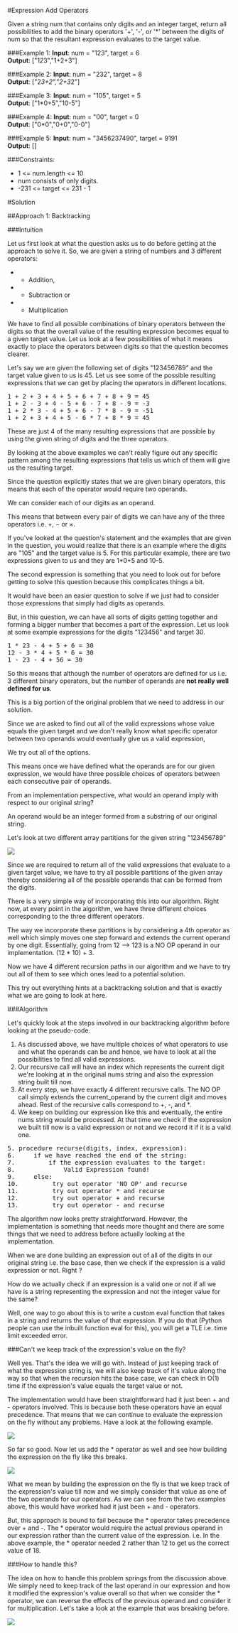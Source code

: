 #Expression Add Operators

Given a string num that contains only digits and an integer target, return all possibilities to add the binary operators
'+', '-', or '*' between the digits of num so that the resultant expression evaluates to the target value.

###Example 1:
**Input**: num = "123", target = 6  
**Output**: ["1*2*3","1+2+3"]

###Example 2:
**Input**: num = "232", target = 8  
**Output**: ["2*3+2","2+3*2"]

###Example 3:
**Input**: num = "105", target = 5  
**Output**: ["1*0+5","10-5"]

###Example 4:
**Input**: num = "00", target = 0  
**Output**: ["0*0","0+0","0-0"]

###Example 5:
**Input**: num = "3456237490", target = 9191  
**Output**: []

###Constraints:
* 1 <= num.length <= 10
* num consists of only digits.
* -231 <= target <= 231 - 1

#Solution

##Approach 1: Backtracking

###Intuition

Let us first look at what the question asks us to do before getting at the approach to solve it. So, we are given
a string of numbers and 3 different operators:
* + Addition,
* - Subtraction or
* * Multiplication
  
We have to find all possible combinations of binary operators between the digits so that the overall value of
the resulting expression becomes equal to a given target value. Let us look at a few possibilities of what it means
exactly to place the operators between digits so that the question becomes clearer.

Let's say we are given the following set of digits "123456789" and the target value given to us is 45. Let us see some
of the possible resulting expressions that we can get by placing the operators in different locations.
<pre>
1 + 2 + 3 + 4 + 5 + 6 + 7 + 8 + 9 = 45
1 + 2 - 3 + 4 - 5 + 6 - 7 + 8 - 9 = -3
1 + 2 * 3 - 4 + 5 + 6 - 7 * 8 - 9 = -51
1 + 2 + 3 + 4 + 5 - 6 * 7 + 8 * 9 = 45
</pre>

These are just 4 of the many resulting expressions that are possible by using the given string of digits and the three
operators.

By looking at the above examples we can't really figure out any specific pattern among the resulting expressions that
tells us which of them will give us the resulting target.

Since the question explicitly states that we are given binary operators, this means that each of the operator would
require two operands.

We can consider each of our digits as an operand.

This means that between every pair of digits we can have any of the three operators i.e. +, − or ×.

If you've looked at the question's statement and the examples that are given in the question, you would realize that
there is an example where the digits are "105" and the target value is 5. For this particular example, there are two
expressions given to us and they are 1*0+5 and 10-5.

The second expression is something that you need to look out for before getting to solve this question because this
complicates things a bit.

It would have been an easier question to solve if we just had to consider those expressions that simply had digits as
operands.

But, in this question, we can have all sorts of digits getting together and forming a bigger number that becomes a part
of the expression. Let us look at some example expressions for the digits "123456" and target 30.
<pre>
1 * 23 - 4 + 5 + 6 = 30
12 - 3 * 4 + 5 * 6 = 30
1 - 23 - 4 + 56 = 30
</pre>

So this means that although the number of operators are defined for us i.e. 3 different binary operators, but the number
of operands are **not really well defined for us**.

This is a big portion of the original problem that we need to address in our solution.

Since we are asked to find out all of the valid expressions whose value equals the given target and we don't really know
what specific operator between two operands would eventually give us a valid expression,

We try out all of the options.

This means once we have defined what the operands are for our given expression, we would have three possible choices of
operators between each consecutive pair of operands.

From an implementation perspective, what would an operand imply with respect to our original string?

An operand would be an integer formed from a substring of our original string.

Let's look at two different array partitions for the given string "123456789"

![](https://leetcode.com/problems/expression-add-operators/Figures/282/282_Expression_Add_Operators_Diag_1.png)

Since we are required to return all of the valid expressions that evaluate to a given target value, we have to try all
possible partitions of the given array thereby considering all of the possible operands that can be formed from the
digits.

There is a very simple way of incorporating this into our algorithm. Right now, at every point in the algorithm, we have
three different choices corresponding to the three different operators.

The way we incorporate these partitions is by considering a 4th operator as well which simply moves one step forward and
extends the current operand by one digit. Essentially, going from 12 --> 123 is a NO OP operand in our implementation.
(12 * 10) + 3.

Now we have 4 different recursion paths in our algorithm and we have to try out all of them to see which ones lead to
a potential solution.

This try out everything hints at a backtracking solution and that is exactly what we are going to look at here.

###Algorithm

Let's quickly look at the steps involved in our backtracking algorithm before looking at the pseudo-code.

1. As discussed above, we have multiple choices of what operators to use and what the operands can be and hence, we have
   to look at all the possibilities to find all valid expressions.
2. Our recursive call will have an index which represents the current digit we're looking at in the original nums string
   and also the expression string built till now.
3. At every step, we have exactly 4 different recursive calls. The NO OP call simply extends the current_operand by
   the current digit and moves ahead. Rest of the recursive calls correspond to +, -, and *.
4. We keep on building our expression like this and eventually, the entire nums string would be processed. At that time
   we check if the expression we built till now is a valid expression or not and we record it if it is a valid one.

<pre>
5. procedure recurse(digits, index, expression):
6.     if we have reached the end of the string:
7.         if the expression evaluates to the target:
8.             Valid Expression found!
9.     else:
10.         try out operator 'NO OP' and recurse
11.         try out operator * and recurse
12.         try out operator + and recurse
13.         try out operator - and recurse
</pre>

The algorithm now looks pretty straightforward. However, the implementation is something that needs more thought and
there are some things that we need to address before actually looking at the implementation.

When we are done building an expression out of all of the digits in our original string i.e. the base case, then we
check if the expression is a valid expression or not. Right ?

How do we actually check if an expression is a valid one or not if all we have is a string representing the expression
and not the integer value for the same?

Well, one way to go about this is to write a custom eval function that takes in a string and returns the value of that
expression. If you do that (Python people can use the inbuilt function eval for this), you will get a TLE i.e. time
limit exceeded error.

###Can't we keep track of the expression's value on the fly?

Well yes. That's the idea we will go with. Instead of just keeping track of what the expression string is, we will also
keep track of it's value along the way so that when the recursion hits the base case, we can check in O(1) time if
the expression's value equals the target value or not.

The implementation would have been straightforward had it just been + and - operators involved. This is because both
these operators have an equal precedence. That means that we can continue to evaluate the expression on the fly without
any problems. Have a look at the following example.

![](https://leetcode.com/problems/expression-add-operators/Figures/282/282_Expression_Add_Operators_Diag_2.png)

So far so good. Now let us add the * operator as well and see how building the expression on the fly like this breaks.

![](https://leetcode.com/problems/expression-add-operators/Figures/282/282_Expression_Add_Operators_Diag_3.png)

What we mean by building the expression on the fly is that we keep track of the expression's value till now and we
simply consider that value as one of the two operands for our operators. As we can see from the two examples above, this
would have worked had it just been + and - operators.

But, this approach is bound to fail because the * operator takes precedence over + and -. The * operator would require
the actual previous operand in our expression rather than the current value of the expression. i.e. In the above
example, the * operator needed 2 rather than 12 to get us the correct value of 18.

###How to handle this?

The idea on how to handle this problem springs from the discussion above. We simply need to keep track of the last
operand in our expression and how it modified the expression's value overall so that when we consider the * operator,
we can reverse the effects of the previous operand and consider it for multiplication. Let's take a look at the example
that was breaking before.

![](https://leetcode.com/problems/expression-add-operators/Figures/282/282_Expression_Add_Operators_Diag_4.png)

